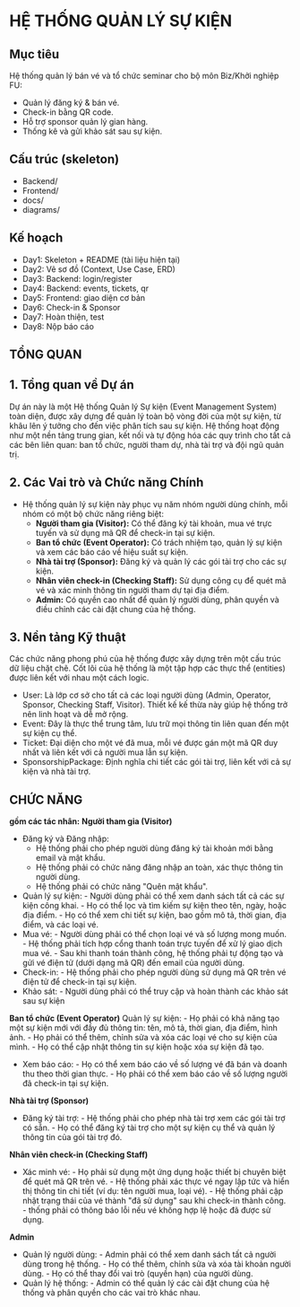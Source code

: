 # HỆ THỐNG QUẢN LÝ SỰ KIỆN

## Mục tiêu
Hệ thống quản lý bán vé và tổ chức seminar cho bộ môn Biz/Khởi nghiệp FU:
- Quản lý đăng ký & bán vé.
- Check-in bằng QR code.
- Hỗ trợ sponsor quản lý gian hàng.
- Thống kê và gửi khảo sát sau sự kiện.

## Cấu trúc (skeleton)
- Backend/
- Frontend/
- docs/
- diagrams/

## Kế hoạch 
- Day1: Skeleton + README (tài liệu hiện tại)
- Day2: Vẽ sơ đồ (Context, Use Case, ERD)
- Day3: Backend: login/register
- Day4: Backend: events, tickets, qr
- Day5: Frontend: giao diện cơ bản
- Day6: Check-in & Sponsor
- Day7: Hoàn thiện, test
- Day8: Nộp báo cáo 

## TỔNG QUAN  
## 1. Tổng quan về Dự án
Dự án này là một Hệ thống Quản lý Sự kiện (Event Management System) toàn diện, được xây dựng để quản lý toàn bộ vòng đời của một sự kiện, từ khâu lên ý tưởng cho đến việc phân tích sau sự kiện. Hệ thống hoạt động như một nền tảng trung gian, kết nối và tự động hóa các quy trình cho tất cả các bên liên quan: ban tổ chức, người tham dự, nhà tài trợ và đội ngũ quản trị.

## 2. Các Vai trò và Chức năng Chính
+ Hệ thống quản lý sự kiện này phục vụ năm nhóm người dùng chính, mỗi nhóm có một bộ chức năng riêng biệt:
     - **Người tham gia (Visitor):** Có thể đăng ký tài khoản, mua vé trực tuyến và sử dụng mã QR để check-in tại sự kiện.
     - **Ban tổ chức (Event Operator):** Có trách nhiệm tạo, quản lý sự kiện và xem các báo cáo về hiệu suất sự kiện.
     - **Nhà tài trợ (Sponsor):** Đăng ký và quản lý các gói tài trợ cho các sự kiện.
     - **Nhân viên check-in (Checking Staff):** Sử dụng công cụ để quét mã vé và xác minh thông tin người tham dự tại địa điểm.
     - **Admin:** Có quyền cao nhất để quản lý người dùng, phân quyền và điều chỉnh các cài đặt chung của hệ thống.

## 3. Nền tảng Kỹ thuật
Các chức năng phong phú của hệ thống được xây dựng trên một cấu trúc dữ liệu chặt chẽ. Cốt lõi của hệ thống là một tập hợp các thực thể (entities) được liên kết với nhau một cách logic.
- User: Là lớp cơ sở cho tất cả các loại người dùng (Admin, Operator, Sponsor, Checking Staff, Visitor). Thiết kế kế thừa này giúp hệ thống trở nên linh hoạt và dễ mở rộng.
- Event: Đây là thực thể trung tâm, lưu trữ mọi thông tin liên quan đến một sự kiện cụ thể.
- Ticket: Đại diện cho một vé đã mua, mỗi vé được gán một mã QR duy nhất và liên kết với cả người mua lẫn sự kiện.
- SponsorshipPackage: Định nghĩa chi tiết các gói tài trợ, liên kết với cả sự kiện và nhà tài trợ.

## CHỨC NĂNG
 **gồm các tác nhân:**
 **Người tham gia (Visitor)**
  + Đăng ký và Đăng nhập:
      - Hệ thống phải cho phép người dùng đăng ký tài khoản mới bằng email và mật khẩu.
      - Hệ thống phải có chức năng đăng nhập an toàn, xác thực thông tin người dùng.
      - Hệ thống phải có chức năng "Quên mật khẩu".
+ Quản lý sự kiện:
      - Người dùng phải có thể xem danh sách tất cả các sự kiện công khai.
      - Họ có thể lọc và tìm kiếm sự kiện theo tên, ngày, hoặc địa điểm.
      - Họ có thể xem chi tiết sự kiện, bao gồm mô tả, thời gian, địa điểm, và các loại vé.
+ Mua vé:
      - Người dùng phải có thể chọn loại vé và số lượng mong muốn.
      - Hệ thống phải tích hợp cổng thanh toán trực tuyến để xử lý giao dịch mua vé.
      - Sau khi thanh toán thành công, hệ thống phải tự động tạo và gửi vé điện tử (dưới dạng mã QR) đến email của người dùng.
+ Check-in:
      - Hệ thống phải cho phép người dùng sử dụng mã QR trên vé điện tử để check-in tại sự kiện.
+ Khảo sát:
      - Người dùng phải có thể truy cập và hoàn thành các khảo sát sau sự kiện

**Ban tổ chức (Event Operator)**
    Quản lý sự kiện:
      - Họ phải có khả năng tạo một sự kiện mới với đầy đủ thông tin: tên, mô tả, thời gian, địa điểm, hình ảnh.
      - Họ phải có thể thêm, chỉnh sửa và xóa các loại vé cho sự kiện của mình.
      - Họ có thể cập nhật thông tin sự kiện hoặc xóa sự kiện đã tạo.
+ Xem báo cáo:
      - Họ có thể xem báo cáo về số lượng vé đã bán và doanh thu theo thời gian thực.
      - Họ phải có thể xem báo cáo về số lượng người đã check-in tại sự kiện.
  
**Nhà tài trợ (Sponsor)**
+ Đăng ký tài trợ:
      - Hệ thống phải cho phép nhà tài trợ xem các gói tài trợ có sẵn.
      - Họ có thể đăng ký tài trợ cho một sự kiện cụ thể và quản lý thông tin của gói tài trợ đó.
  
**Nhân viên check-in (Checking Staff)**
+ Xác minh vé:
      - Họ phải sử dụng một ứng dụng hoặc thiết bị chuyên biệt để quét mã QR trên vé.
      - Hệ thống phải xác thực vé ngay lập tức và hiển thị thông tin chi tiết (ví dụ: tên người mua, loại vé).
      - Hệ thống phải cập nhật trạng thái của vé thành "đã sử dụng" sau khi check-in thành công.
      - thống phải có thông báo lỗi nếu vé không hợp lệ hoặc đã được sử dụng.
  
**Admin**
+ Quản lý người dùng:
      - Admin phải có thể xem danh sách tất cả người dùng trong hệ thống.
      - Họ có thể thêm, chỉnh sửa và xóa tài khoản người dùng.
      - Họ có thể thay đổi vai trò (quyền hạn) của người dùng.
+ Quản lý hệ thống:
      - Admin có thể quản lý các cài đặt chung của hệ thống và phân quyền cho các vai trò khác nhau.

